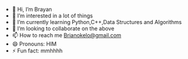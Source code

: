 - 👋 Hi, I’m Brayan 
- 👀 I’m interested in a lot of things
- 🌱 I’m currently learning Python,C++,Data Structures and Algorithms
- 💞️ I’m looking to collaborate on the above
- 📫 How to reach me Brianokelo@gmail.com
- 😄 Pronouns: HIM
- ⚡ Fun fact: mmhhhh

<!---
Ok-Brian/Ok-Brian is a ✨ special ✨ repository because its `README.md` (this file) appears on your GitHub profile.
You can click the Preview link to take a look at your changes.
--->
